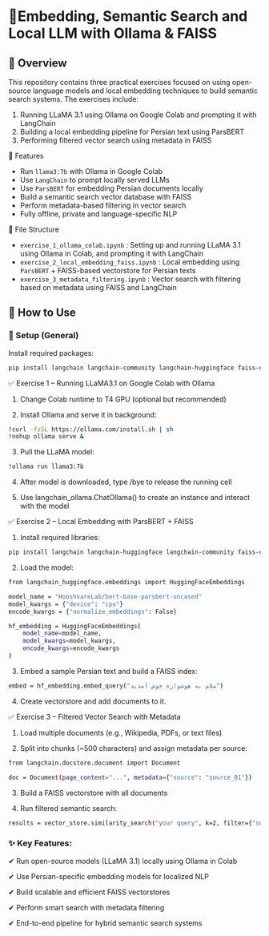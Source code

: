 # 📌Embedding, Semantic Search and Local LLM with Ollama & FAISS

## 📖 Overview
This repository contains three practical exercises focused on using open-source language models and local embedding techniques to build semantic search systems. The exercises include:

1. Running LLaMA 3.1 using Ollama on Google Colab and prompting it with LangChain  
2. Building a local embedding pipeline for Persian text using ParsBERT  
3. Performing filtered vector search using metadata in FAISS

🧠 Features  
- Run `llama3:7b` with Ollama in Google Colab  
- Use `LangChain` to prompt locally served LLMs  
- Use `ParsBERT` for embedding Persian documents locally  
- Build a semantic search vector database with FAISS  
- Perform metadata-based filtering in vector search  
- Fully offline, private and language-specific NLP

📁 File Structure  
- `exercise_1_ollama_colab.ipynb` : Setting up and running LLaMA 3.1 using Ollama in Colab, and prompting it with LangChain  
- `exercise_2_local_embedding_faiss.ipynb` : Local embedding using `ParsBERT` + FAISS-based vectorstore for Persian texts  
- `exercise_3_metadata_filtering.ipynb` : Vector search with filtering based on metadata using FAISS and LangChain

## 🚀 How to Use  

### 🔧 Setup (General)

Install required packages:

```bash
pip install langchain langchain-community langchain-huggingface faiss-cpu sentence-transformers
```

✅ Exercise 1 – Running LLaMA3.1 on Google Colab with Ollama

1. Change Colab runtime to T4 GPU (optional but recommended)

2. Install Ollama and serve it in background:

```bash
!curl -fsSL https://ollama.com/install.sh | sh
!nohup ollama serve &
```

3. Pull the LLaMA model:

```bash
!ollama run llama3:7b
```

4. After model is downloaded, type /bye to release the running cell

5. Use langchain_ollama.ChatOllama() to create an instance and interact with the model



✅ Exercise 2 – Local Embedding with ParsBERT + FAISS

1. Install required libraries:

```bash
pip install langchain langchain-huggingface langchain-community faiss-cpu
```

2. Load the model:

```bash
from langchain_huggingface.embeddings import HuggingFaceEmbeddings

model_name = "HooshvareLab/bert-base-parsbert-uncased"
model_kwargs = {"device": "cpu"}
encode_kwargs = {"normalize_embeddings": False}

hf_embedding = HuggingFaceEmbeddings(
    model_name=model_name,
    model_kwargs=model_kwargs,
    encode_kwargs=encode_kwargs
)
```
3. Embed a sample Persian text and build a FAISS index:

```bash
embed = hf_embedding.embed_query("سلام به هوشواره خوش آمدید")
```

4. Create vectorstore and add documents to it.


✅ Exercise 3 – Filtered Vector Search with Metadata

1. Load multiple documents (e.g., Wikipedia, PDFs, or text files)

2. Split into chunks (~500 characters) and assign metadata per source:

```bash
from langchain.docstore.document import Document

doc = Document(page_content="...", metadata={"source": "source_01"})
```

3. Build a FAISS vectorstore with all documents

4. Run filtered semantic search:

```bash
results = vector_store.similarity_search("your query", k=2, filter={"source": "source_01"})
```

### ✨ Key Features:

✔ Run open-source models (LLaMA 3.1) locally using Ollama in Colab

✔ Use Persian-specific embedding models for localized NLP

✔ Build scalable and efficient FAISS vectorstores

✔ Perform smart search with metadata filtering

✔ End-to-end pipeline for hybrid semantic search systems

